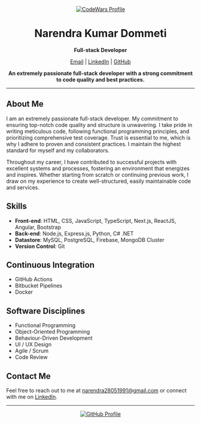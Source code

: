 <p align="center">
  <a href="https://www.codewars.com/users/narendra28051991">
    <img src="https://www.codewars.com/users/narendra28051991/badges/large" alt="CodeWars Profile">
  </a>
</p>

<h1 align="center">Narendra Kumar Dommeti</h1>

<p align="center">
  <b>Full-stack Developer</b>
</p>

<p align="center">
  <a href="mailto:narendra28051991@gmail.com">Email</a> |
  <a href="https://www.linkedin.com/in/narendra28051991/">LinkedIn</a> |
  <a href="https://github.com/narendra28051991">GitHub</a>
</p>

<p align="center">
  <b>An extremely passionate full-stack developer with a strong commitment to code quality and best practices.</b>
</p>

---

## About Me

I am an extremely passionate full-stack developer. My commitment to ensuring top-notch code quality and structure is unwavering. I take pride in writing meticulous code, following functional programming principles, and prioritizing comprehensive test coverage. Trust is essential to me, which is why I adhere to proven and consistent practices. I maintain the highest standard for myself and my collaborators.

Throughout my career, I have contributed to successful projects with excellent systems and processes, fostering an environment that energizes and inspires. Whether starting from scratch or continuing previous work, I draw on my experience to create well-structured, easily maintainable code and services.

## Skills

- **Front-end**: HTML, CSS, JavaScript, TypeScript, Next.js, ReactJS, Angular, Bootstrap
- **Back-end**: Node.js, Express.js, Python, C# .NET
- **Datastore**: MySQL, PostgreSQL, Firebase, MongoDB Cluster
- **Version Control**: Git

## Continuous Integration

- GitHub Actions
- Bitbucket Pipelines
- Docker

## Software Disciplines

- Functional Programming
- Object-Oriented Programming
- Behaviour-Driven Development
- UI / UX Design
- Agile / Scrum
- Code Review

## Contact Me

Feel free to reach out to me at [narendra28051991@gmail.com](mailto:narendra28051991@gmail.com) or connect with me on [LinkedIn](https://www.linkedin.com/in/narendra28051991/).

---

<p align="center">
  <a href="https://github.com/narendra28051991">
    <img src="https://img.shields.io/badge/GitHub-narendra28051991-blue?style=for-the-badge&logo=github" alt="GitHub Profile">
  </a>
</p>
